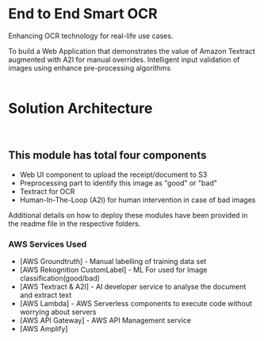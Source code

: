# End to End Smart OCR 

Enhancing OCR technology for real-life use cases.

 To build a Web Application that demonstrates the value of Amazon Textract augmented with A2I for manual overrides. Intelligent input validation of images using enhance pre-processing algorithms  
 <br>


 
# Solution Architecture 
<br>




## This module has total four components
  - Web UI component to upload the receipt/document to S3
  - Preprocessing part to identify this image as "good" or "bad"
  - Textract for OCR
  - Human-In-The-Loop (A2I) for human intervention in case of bad images

  Additional details on how to deploy these modules have been provided in the readme file in the respective folders.

### AWS Services Used
* [AWS Groundtruth] - Manual labelling of training data set
* [AWS Rekognition CustomLabel] - ML For used for Image classification(good/bad)
* [AWS Textract & A2I] - AI developer service to analyse the document and extract text
* [AWS Lambda] - AWS Serverless components to execute code without worrying about servers
* [AWS API Gateway] - AWS API Management service
* [AWS Amplify]


